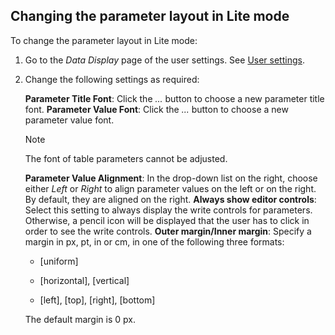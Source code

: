 ## Changing the parameter layout in Lite mode

To change the parameter layout in Lite mode:

1. Go to the *Data Display* page of the user settings. See [User settings](../../part_1/GettingStarted/User_settings.md).

2. Change the following settings as required:

    **Parameter Title Font**: Click the *...* button to choose a new parameter title font.     **Parameter Value Font**: Click the *...* button to choose a new parameter value font.

    > [!NOTE]
    > The font of table parameters cannot be adjusted.

    **Parameter Value Alignment**: In the drop-down list on the right, choose either *Left* or *Right* to align parameter values on the left or on the right. By default, they are aligned on the right.     **Always show editor controls**: Select this setting to always display the write controls for parameters. Otherwise, a pencil icon will be displayed that the user has to click in order to see the write controls.     **Outer margin/Inner margin**: Specify a margin in px, pt, in or cm, in one of the following three formats:

    - \[uniform\]

    - \[horizontal\], \[vertical\]

    - \[left\], \[top\], \[right\], \[bottom\]

    The default margin is 0 px.
